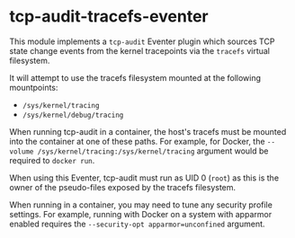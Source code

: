 # tcp-audit-tracefs-eventer

This module implements a `tcp-audit` Eventer plugin which sources TCP state change events from the kernel tracepoints via the `tracefs` virtual filesystem.

It will attempt to use the tracefs filesystem mounted at the following mountpoints:

- `/sys/kernel/tracing`
- `/sys/kernel/debug/tracing`

When running tcp-audit in a container, the host's tracefs must be mounted into the container at one of these paths. For example, for Docker, the `--volume /sys/kernel/tracing:/sys/kernel/tracing` argument would be required to `docker run`.

When using this Eventer, tcp-audit must run as UID 0 (`root`) as this is the owner of the pseudo-files exposed by the tracefs filesystem.

When running in a container, you may need to tune any security profile settings. For example, running with Docker on a system with apparmor enabled requires the `--security-opt apparmor=unconfined` argument.